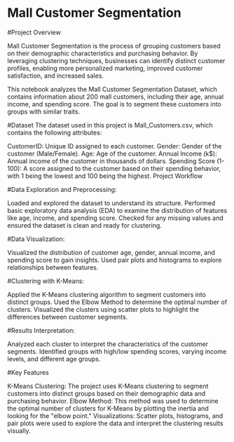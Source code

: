 # Mall Customer Segmentation

#Project Overview

Mall Customer Segmentation is the process of grouping customers based on their demographic characteristics and purchasing behavior. By leveraging clustering techniques, businesses can identify distinct customer profiles, enabling more personalized marketing, improved customer satisfaction, and increased sales.

This notebook analyzes the Mall Customer Segmentation Dataset, which contains information about 200 mall customers, including their age, annual income, and spending score. The goal is to segment these customers into groups with similar traits.

#Dataset
The dataset used in this project is Mall_Customers.csv, which contains the following attributes:

CustomerID: Unique ID assigned to each customer.
Gender: Gender of the customer (Male/Female).
Age: Age of the customer.
Annual Income (k$): Annual income of the customer in thousands of dollars.
Spending Score (1-100): A score assigned to the customer based on their spending behavior, with 1 being the lowest and 100 being the highest.
Project Workflow

#Data Exploration and Preprocessing:

Loaded and explored the dataset to understand its structure.
Performed basic exploratory data analysis (EDA) to examine the distribution of features like age, income, and spending score.
Checked for any missing values and ensured the dataset is clean and ready for clustering.

#Data Visualization:

Visualized the distribution of customer age, gender, annual income, and spending score to gain insights.
Used pair plots and histograms to explore relationships between features.

#Clustering with K-Means:

Applied the K-Means clustering algorithm to segment customers into distinct groups.
Used the Elbow Method to determine the optimal number of clusters.
Visualized the clusters using scatter plots to highlight the differences between customer segments.

#Results Interpretation:

Analyzed each cluster to interpret the characteristics of the customer segments.
Identified groups with high/low spending scores, varying income levels, and different age groups.

#Key Features

K-Means Clustering: The project uses K-Means clustering to segment customers into distinct groups based on their demographic data and purchasing behavior.
Elbow Method: This method was used to determine the optimal number of clusters for K-Means by plotting the inertia and looking for the "elbow point."
Visualizations: Scatter plots, histograms, and pair plots were used to explore the data and interpret the clustering results visually.

